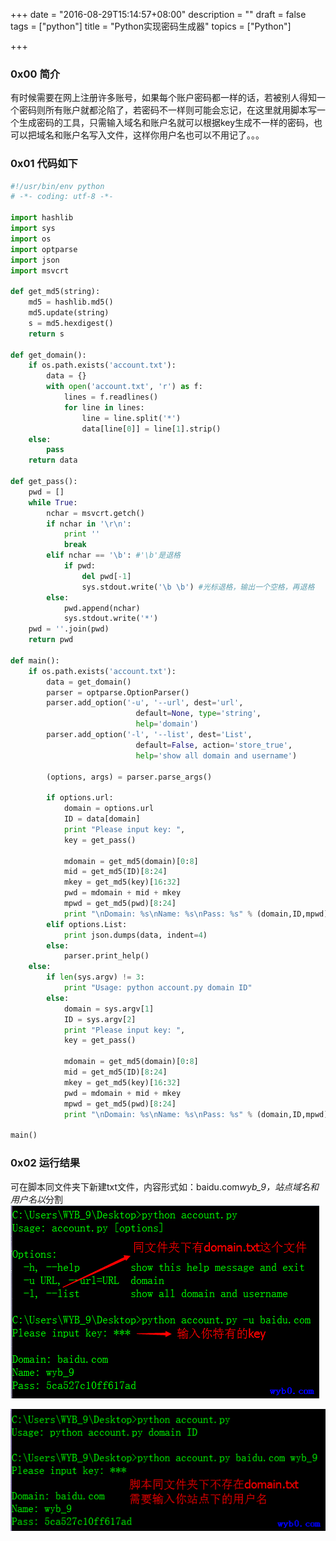+++
date = "2016-08-29T15:14:57+08:00"
description = ""
draft = false
tags = ["python"]
title = "Python实现密码生成器"
topics = ["Python"]

+++

### 0x00 简介
有时候需要在网上注册许多账号，如果每个账户密码都一样的话，若被别人得知一个密码则所有账户就都沦陷了，若密码不一样则可能会忘记，在这里就用脚本写一个生成密码的工具，只需输入域名和账户名就可以根据key生成不一样的密码，也可以把域名和账户名写入文件，这样你用户名也可以不用记了。。。

### 0x01 代码如下
```python
#!/usr/bin/env python
# -*- coding: utf-8 -*-

import hashlib
import sys
import os
import optparse
import json
import msvcrt

def get_md5(string):
    md5 = hashlib.md5()
    md5.update(string)
    s = md5.hexdigest()
    return s

def get_domain():
    if os.path.exists('account.txt'):
        data = {}
        with open('account.txt', 'r') as f:
            lines = f.readlines()
            for line in lines:
                line = line.split('*')
                data[line[0]] = line[1].strip()
    else:
        pass
    return data

def get_pass():
    pwd = []
    while True:
        nchar = msvcrt.getch()
        if nchar in '\r\n':
            print ''
            break
        elif nchar == '\b': #'\b'是退格
            if pwd:
                del pwd[-1]
                sys.stdout.write('\b \b') #光标退格，输出一个空格，再退格
        else:
            pwd.append(nchar)
            sys.stdout.write('*')
    pwd = ''.join(pwd)
    return pwd

def main():
    if os.path.exists('account.txt'):
        data = get_domain()
        parser = optparse.OptionParser()
        parser.add_option('-u', '--url', dest='url',
                            default=None, type='string',
                            help='domain')
        parser.add_option('-l', '--list', dest='List',
                            default=False, action='store_true',
                            help='show all domain and username')

        (options, args) = parser.parse_args()

        if options.url:
            domain = options.url
            ID = data[domain]
            print "Please input key: ",
            key = get_pass()

            mdomain = get_md5(domain)[0:8]
            mid = get_md5(ID)[8:24]
            mkey = get_md5(key)[16:32]
            pwd = mdomain + mid + mkey
            mpwd = get_md5(pwd)[8:24]
            print "\nDomain: %s\nName: %s\nPass: %s" % (domain,ID,mpwd)
        elif options.List:
            print json.dumps(data, indent=4)
        else:
            parser.print_help()
    else:
        if len(sys.argv) != 3:
            print "Usage: python account.py domain ID"
        else:
            domain = sys.argv[1]
            ID = sys.argv[2]
            print "Please input key: ",
            key = get_pass()

            mdomain = get_md5(domain)[0:8]
            mid = get_md5(ID)[8:24]
            mkey = get_md5(key)[16:32]
            pwd = mdomain + mid + mkey
            mpwd = get_md5(pwd)[8:24]
            print "\nDomain: %s\nName: %s\nPass: %s" % (domain,ID,mpwd)

main()
```

### 0x02 运行结果
可在脚本同文件夹下新建txt文件，内容形式如：baidu.com*wyb_9，站点域名和用户名以*分割
![存在文件](/img/post/create_pwd_has_file.png)

![不存在文件](/img/post/create_pwd_no_file.png)
